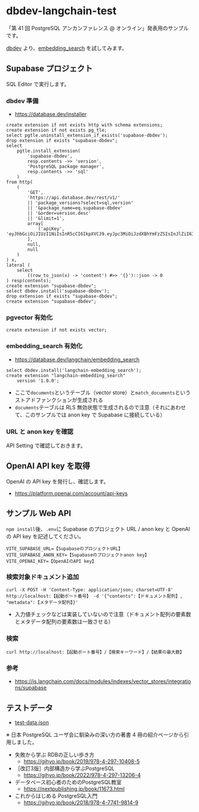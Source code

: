 # dbdev-langchain-test

「第 41 回 PostgreSQL アンカンファレンス @ オンライン」発表用のサンプルです。

[dbdev](https://database.dev/) より、[embedding_search](https://database.dev/langchain/embedding_search) を試してみます。

## Supabase プロジェクト

SQL Editor で実行します。

### dbdev 準備

- https://database.dev/installer

```SQL(1)
create extension if not exists http with schema extensions;
create extension if not exists pg_tle;
select pgtle.uninstall_extension_if_exists('supabase-dbdev');
drop extension if exists "supabase-dbdev";
select
    pgtle.install_extension(
        'supabase-dbdev',
        resp.contents ->> 'version',
        'PostgreSQL package manager',
        resp.contents ->> 'sql'
    )
from http(
    (
        'GET',
        'https://api.database.dev/rest/v1/'
        || 'package_versions?select=sql,version'
        || '&package_name=eq.supabase-dbdev'
        || '&order=version.desc'
        || '&limit=1',
        array[
            ('apiKey', 'eyJhbGciOiJIUzI1NiIsInR5cCI6IkpXVCJ9.eyJpc3MiOiJzdXBhYmFzZSIsInJlZiI6InhtdXB0cHBsZnZpaWZyYndtbXR2Iiwicm9sZSI6ImFub24iLCJpYXQiOjE2ODAxMDczNzIsImV4cCI6MTk5NTY4MzM3Mn0.z2CN0mvO2No8wSi46Gw59DFGCTJrzM0AQKsu_5k134s')::http_header
        ],
        null,
        null
    )
) x,
lateral (
    select
        ((row_to_json(x) -> 'content') #>> '{}')::json -> 0
) resp(contents);
create extension "supabase-dbdev";
select dbdev.install('supabase-dbdev');
drop extension if exists "supabase-dbdev";
create extension "supabase-dbdev";
```

### pgvector 有効化

```SQL(2)
create extension if not exists vector;
```

### embedding_search 有効化

- https://database.dev/langchain/embedding_search

```SQL(3)
select dbdev.install('langchain-embedding_search');
create extension "langchain-embedding_search"
    version '1.0.0';
```

- ここで`documents`というテーブル（vector store）と`match_documents`というストアドファンクションが生成される
- `documents`テーブルは RLS 無効状態で生成されるので注意（それにあわせて、このサンプルでは anon key で Supabase に接続している）

### URL と anon key を確認

API Setting で確認しておきます。

## OpenAI API key を取得

OpenAI の API key を発行し、確認します。

- https://platform.openai.com/account/api-keys

## サンプル Web API

`npm install`後、`.env`に Supabase のプロジェクト URL / anon key と OpenAI の API key を記述してください。

```.env
VITE_SUPABASE_URL=【SupabaseのプロジェクトURL】
VITE_SUPABASE_ANON_KEY=【Supabaseのプロジェクトanon key】
VITE_OPENAI_KEY=【OpenAIのAPI key】
```

### 検索対象ドキュメント追加

```ドキュメント追加
curl -X POST -H 'Content-Type: application/json; charset=UTF-8' http://localhost:【起動ポート番号】 -d '{"contents":【ドキュメント配列】, "metadata":【メタデータ配列】}'
```

- 入力値チェックなどは実装していないので注意（ドキュメント配列の要素数とメタデータ配列の要素数は一致させる）

### 検索


```検索
curl http://localhost:【起動ポート番号】/【検索キーワード】/【結果の最大数】
```

### 参考

- https://js.langchain.com/docs/modules/indexes/vector_stores/integrations/supabase

## テストデータ

- [test-data.json](./test-data.json)

※ 日本 PostgreSQL ユーザ会に馴染みの深い方の著書 4 冊の紹介ページから引用しました。

- 失敗から学ぶ RDBの正しい歩き方
  - https://gihyo.jp/book/2019/978-4-297-10408-5
- ［改訂3版］内部構造から学ぶPostgreSQL
  - https://gihyo.jp/book/2022/978-4-297-13206-4
- データベース初心者のためのPostgreSQL教室
  - https://nextpublishing.jp/book/11673.html
- これからはじめる PostgreSQL入門
  - https://gihyo.jp/book/2018/978-4-7741-9814-9